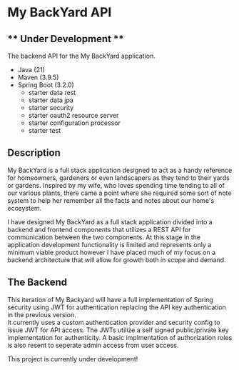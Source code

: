 # My BackYard API
## ** Under Development **
The backend API for the My BackYard application.
* Java (21)
* Maven (3.9.5)
* Spring Boot (3.2.0)
    * starter data rest
    * starter data jpa
    * starter security
    * starter oauth2 resource server
    * starter configuration processor
    * starter test

## Description
My BackYard is a full stack application designed to act as a handy reference for
homeowners, gardeners or even landscapers as they tend to their yards or gardens. Inspired by
my wife, who loves spending time tending to all of our various plants, there came a point where
she required some sort of note system to help her remember all the facts and notes about our
home's ecosystem.

I have designed My BackYard as a full stack application divided into a backend and
frontend components that utilizes a REST API for communication between the two components.
At this stage in the application development functionality is limited and represents only a
minimum viable product however I have placed much of my focus on a backend architecture that
will allow for growth both in scope and demand.

## The Backend
This iteration of My Backyard will have a full implementation of Spring security using JWT for authentication replacing 
the API key authentication in the previous version.  
It currently uses a custom authentication provider and security config to issue JWT for API access. The JWTs utilize a self signed public/private key implementation for authenticity.
A basic implmentation of authorization roles is also resent to seperate admin access from user access.

This project is currently under development!
